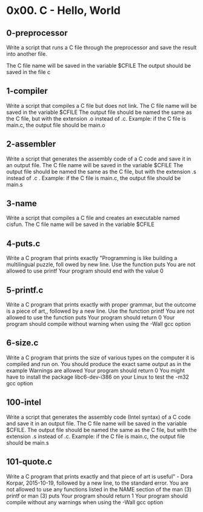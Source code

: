 # 0x00. C - Hello, World

## 0-preprocessor
Write a script that runs a C file through the preprocessor and save the result into another file.

The C file name will be saved in the variable $CFILE The output should be saved in the file c

## 1-compiler
Write a script that compiles a C file but does not link.
The C file name will be saved in the variable $CFILE 
The output file should be named the same as the C file, but with the extension .o instead of .c. Example: if the C file is main.c, the output file should be main.o

## 2-assembler
Write a script that generates the assembly code of a C code and save it in an output file. The C file name will be saved in the variable $CFILE The output file should be named the same as the C file, but with the extension .s instead of .c . Example: if the C file is main.c, the output file should be main.s

## 3-name
Write a script that compiles a C file and creates an executable named cisfun. The C file name will be saved in the variable $CFILE

## 4-puts.c
Write a C program that prints exactly "Programming is like building a multilingual puzzle, foll owed by  new line. Use the function puts You are not allowed to use printf Your program should end with the value 0

## 5-printf.c
Write a C program that prints exactly with proper grammar, but the outcome is a piece of art,, followed by a new line. Use the function printf You are not allowed to use the function puts Your program should return 0 Your program should compile without warning when using the -Wall gcc option

 
## 6-size.c
Write a C program that prints the size of various types on the computer it is compiled and run on. You should produce the exact same output as in the example Warnings are allowed Your program should return 0 You might have to install the package libc6-dev-i386 on your Linux to test the -m32 gcc option

## 100-intel
Write a script that generates the assembly code (Intel syntax) of a C code and save it in an output file.
The C file name will be saved in the variable $CFILE. The output file should be named the same as the C file, but with the extension .s instead of .c. Example: if the C file is main.c, the output file should be main.s

## 101-quote.c
Write a C program that prints exactly and that piece of art is useful" - Dora Korpar, 2015-10-19, followed by a new line, to the standard error.
You are not allowed to use any functions listed in the NAME section of the man (3) printf or man (3) puts Your program should return 1 Your program should compile without any warnings when using the -Wall gcc option
